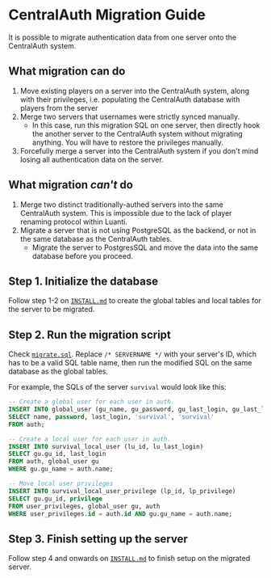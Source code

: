 # CentralAuth Migration Guide

It is possible to migrate authentication data from one server onto the CentralAuth system.

## What migration can do

1. Move existing players on a server into the CentralAuth system, along with their privileges, i.e. populating the CentralAuth database with players from the server
2. Merge two servers that usernames were strictly synced manually.
    * In this case, run this migration SQL on one server, then directly hook the another server to the CentralAuth system without migrating anything. You will have to restore the privileges manually.
3. Forcefully merge a server into the CentralAuth system if you don't mind losing all authentication data on the server.

## What migration *can't* do

1. Merge two distinct traditionally-authed servers into the same CentralAuth system. This is impossible due to the lack of player renaming protocol within Luanti.
2. Migrate a server that is not using PostgreSQL as the backend, or not in the same database as the CentralAuth tables.
    * Migrate the server to PostgresSQL and move the data into the same database before you proceed.

## Step 1. Initialize the database

Follow step 1-2 on [`INSTALL.md`](https://github.com/C-C-Minetest-Server/centralauth/blob/main/.docs/INSTALL.md) to create the global tables and local tables for the server to be migrated.

## Step 2. Run the migration script

Check [`migrate.sql`](https://github.com/C-C-Minetest-Server/centralauth/blob/main/centralauth/sql/migrate.sql). Replace `/* SERVERNAME */` with your server's ID, which has to be a valid SQL table name, then run the modified SQL on the same database as the global tables.

For example, the SQLs of the server `survival` would look like this:

```sql
-- Create a global user for each user in auth.
INSERT INTO global_user (gu_name, gu_password, gu_last_login, gu_last_login_on, gu_home_server)
SELECT name, password, last_login, 'survival', 'survival'
FROM auth;

-- Create a local user for each user in auth.
INSERT INTO survival_local_user (lu_id, lu_last_login)
SELECT gu.gu_id, last_login
FROM auth, global_user gu
WHERE gu.gu_name = auth.name;

-- Move local user privileges
INSERT INTO survival_local_user_privilege (lp_id, lp_privilege)
SELECT gu.gu_id, privilege
FROM user_privileges, global_user gu, auth
WHERE user_privileges.id = auth.id AND gu.gu_name = auth.name;
```

## Step 3. Finish setting up the server

Follow step 4 and onwards on [`INSTALL.md`](https://github.com/C-C-Minetest-Server/centralauth/blob/main/.docs/INSTALL.md) to finish setup on the migrated server.
